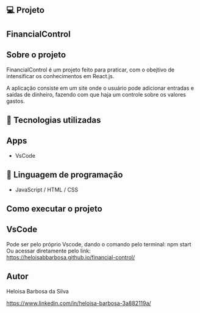 ## 💻 Projeto
## FinancialControl

## Sobre o projeto

FinancialControl é um projeto feito para praticar, com o obejtivo de intensificar os conhecimentos em React.js.

A aplicação consiste em um site onde o usuário pode adicionar entradas e saídas de dinheiro, fazendo com que haja um controle sobre os valores gastos.

## 🚀 Tecnologias utilizadas
## Apps
- VsCode

## 📔 Linguagem de programação
- JavaScript / HTML / CSS 

## Como executar o projeto

## VsCode
Pode ser pelo próprio Vscode, dando o comando pelo terminal: npm start<br>
Ou acessar diretamente pelo link: https://heloisabbarbosa.github.io/financial-control/


## Autor

Heloisa Barbosa da Silva

https://www.linkedin.com/in/heloisa-barbosa-3a882119a/
